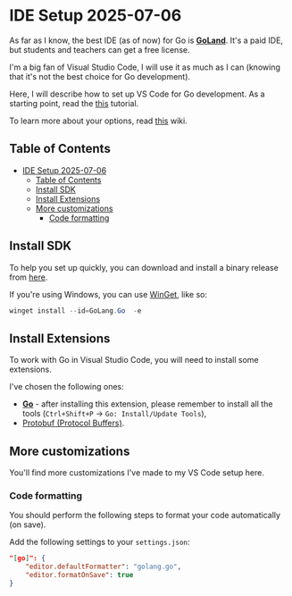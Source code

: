 # IDE Setup 2025-07-06

As far as I know, the best IDE (as of now) for Go is **[GoLand](https://www.jetbrains.com/go/)**. It's a paid IDE, but students and teachers can get a free license.

I'm a big fan of Visual Studio Code, I will use it as much as I can (knowing that it's not the best choice for Go development).

Here, I will describe how to set up VS Code for Go development. As a starting point, read the [this](https://code.visualstudio.com/docs/languages/go) tutorial.

To learn more about your options, read [this](https://go.dev/wiki/IDEsAndTextEditorPlugins) wiki.

## Table of Contents

- [IDE Setup 2025-07-06](#ide-setup-2025-07-06)
  - [Table of Contents](#table-of-contents)
  - [Install SDK](#install-sdk)
  - [Install Extensions](#install-extensions)
  - [More customizations](#more-customizations)
    - [Code formatting](#code-formatting)

## Install SDK

To help you set up quickly, you can download and install a binary release from [here](https://go.dev/dl/).

If you're using Windows, you can use [WinGet](https://learn.microsoft.com/en-us/windows/package-manager/winget/), like so:

```powershell
winget install --id=GoLang.Go  -e
```

## Install Extensions

To work with Go in Visual Studio Code, you will need to install some extensions.

I've chosen the following ones:

- **[Go](https://marketplace.visualstudio.com/items?itemName=golang.go)** - after installing this extension, please remember to install all the tools (`Ctrl+Shift+P` -> `Go: Install/Update Tools`),
- [Protobuf (Protocol Buffers)](https://marketplace.visualstudio.com/items?itemName=pbkit.vscode-pbkit).

## More customizations

You'll find more customizations I've made to my VS Code setup here.

### Code formatting

You should perform the following steps to format your code automatically (on save).

Add the following settings to your `settings.json`:

```json
"[go]": {
    "editor.defaultFormatter": "golang.go",
    "editor.formatOnSave": true
}
```
